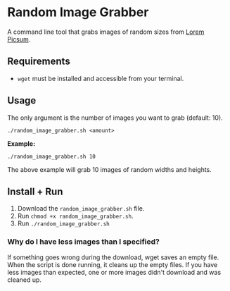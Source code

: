 # Random Image Grabber

A command line tool that grabs images of random sizes from [Lorem Picsum](https://picsum.photos).

## Requirements
- ```wget``` must be installed and accessible from your terminal.

## Usage
The only argument is the number of images you want to grab (default: 10).

```
./random_image_grabber.sh <amount>
```

**Example:**
```
./random_image_grabber.sh 10
```

The above example will grab 10 images of random widths and heights.

## Install + Run
1. Download the ```random_image_grabber.sh``` file.
2. Run ```chmod +x random_image_grabber.sh```.
3. Run ```./random_image_grabber.sh```

### Why do I have less images than I specified?
If something goes wrong during the download, wget saves an empty file. When the script is done running, it cleans up the empty files. If you have less images than expected, one or more images didn't download and was cleaned up.

